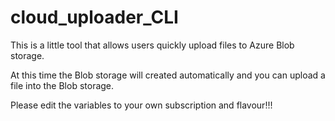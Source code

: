 # cloud_uploader_CLI
This is a little tool that allows users quickly upload files to Azure Blob storage.

At this time the Blob storage will created automatically and you can upload a file into the Blob storage.

Please edit the variables to your own subscription and flavour!!!

